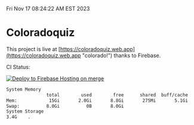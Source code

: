 Fri Nov 17 08:24:22 AM EST 2023

# Coloradoquiz


This project is live at [https://coloradoquiz.web.app](https://coloradoquiz.web.app "colorado!") thanks to Firebase.

CI Status: 

[![Deploy to Firebase Hosting on merge](https://github.com/teamkushal/coloradoquiz/actions/workflows/firebase-hosting-merge.yml/badge.svg)](https://github.com/teamkushal/coloradoquiz/actions/workflows/firebase-hosting-merge.yml)

```bash
System Memory
               total        used        free      shared  buff/cache   available
Mem:            15Gi       2.0Gi       8.8Gi       275Mi       5.1Gi        13Gi
Swap:          8.0Gi          0B       8.0Gi
System Storage
3.4G	.
```
```bash
